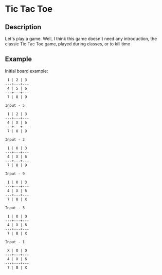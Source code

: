 # Tic Tac Toe

## Description

Let's play a game. Well, I think this game doesn't need any introduction, the classic Tic Tac Toe game, played during classes, or to kill time

## Example

Initial board example:
```text
 1 | 2 | 3
---+---+---
 4 | 5 | 6
---+---+---
 7 | 8 | 9
```

```text
Input - 5
```
```text
 1 | 2 | 3
---+---+---
 4 | X | 6
---+---+---
 7 | 8 | 9
```

```text
Input - 2
```
```text
 1 | O | 3
---+---+---
 4 | X | 6
---+---+---
 7 | 8 | 9
```

```text
Input - 9
```
```text
 1 | O | 3
---+---+---
 4 | X | 6
---+---+---
 7 | 8 | X
```

```text
Input - 3
```
```text
 1 | O | O
---+---+---
 4 | X | 6
---+---+---
 7 | 8 | X
```

```text
Input - 1
```
```text
 X | O | O
---+---+---
 4 | X | 6
---+---+---
 7 | 8 | X
```
